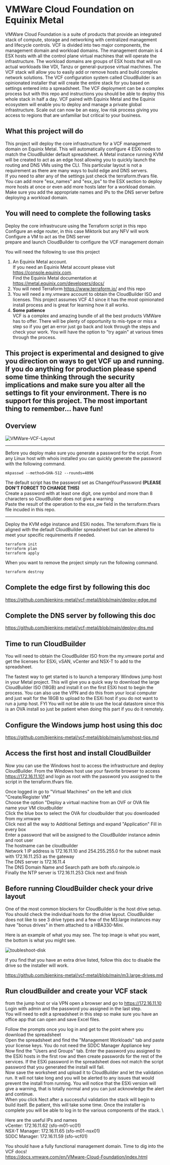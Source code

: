 # VMWare Cloud Foundation on Equinix Metal

VMWare Cloud Foundation is a suite of products that provide an integrated stack of compute, storage and networking with centralized management and lifecycle controls.  VCF is divided into two major components, the management domain and workload domains.  The management domain is 4 ESX hosts with all the control plane virtual machines that will operate the infrastructure.  The workload domains are groups of ESX hosts that will run actual workloads like VDI, Tanzu or general-purpose virtual machines.  The VCF stack will allow you to easily add or remove hosts and build complex network solutions.  The VCF configuration system called CloudBuilder is an opinionated installer that will create the entire stack for you based on settings entered into a spreadsheet.  The VCF deployment can be a complex process but with this repo and instructions you should be able to deploy this whole stack in half a day.  VCF paired with Equinix Metal and the Equinix ecosystem will enable you to deploy and manage a private global infrastructure.  Scale out can now be an easy, low risk process giving you access to regions that are unfamiliar but critical to your business.

## What this project will do
This project will deploy the core infrastructure for a VCF management domain on Equinix Metal.  This will automatically configure 4 ESXi nodes to match the CloudBuilder default spreadsheet.   A Metal instance running KVM will be created to act as an edge host allowing you to quickly launch the routing and DNS VMs using the CLI. This particular layout is not a requirement as there are many ways to build edge and DNS servers. \
If you need to alter any of the settings just check the terraform.tfvars file.  You can add more "esx_names" and "esx_ips" to the ESX section to deploy more hosts at once or even add more hosts later for a workload domain.  Make sure you add the appropriate names and IPs to the DNS server before deploying a workload domain. 

## You will need to complete the following tasks
Deploy the core infrastrucure using the Terraform script in this repo \
Configure an edge router, in this case Miktorik but any NFV will work \
Configure a VM to act as the DNS server \
prepare and launch CloudBuilder to configure the VCF management domain

You will need the following to use this project
1. An Equinix Metal account. \
 If you need an Equinix Metal account please visit https://console.equinix.com. \
 Find the Equinix Metal documentation at https://metal.equinix.com/developers/docs/
2. You will need Terraform https://www.terraform.io/ and this repo
3. You will need a my.vmware account to obtain the CloudBuilder ISO and licenses.  This project assumes VCF 4.1 since it has the most opinionated install process and is great for learning how it all works.
4. **Some patience** \
 VCF is a complex and amazing bundle of all the best products VMWare has to offer.  There will be plenty of opportunity to mis-type or miss a step so if you get an error just go back and look through the steps and check your work.  You will have the option to "try again" at various times through the process.

## This project is experimental and designed to give you direction on ways to get VCF up and running.  If you do anything for production please spend some time thinking through the security implications and make sure you alter all the settings to fit your environment.  There is no support for this project.  The most important thing to remember... have fun!

## Overview

![VMWare-VCF-Layout](https://user-images.githubusercontent.com/74058939/142038048-d46f564d-9e5e-473b-873b-12d7b867210f.png)


---

Before you deploy make sure you generate a password for the script.  From any Linux host with whois installed you can quickly generate the password with the following command.
```shell
mkpasswd --method=SHA-512 --rounds=4096
```
The default script has the password set as ChangeYourPassword **(PLEASE DON'T FORGET TO CHANGE THIS)** \
Create a password with at least one digit, one symbol and more than 8 characters so CloudBuilder does not give a warning  \
Paste the result of the operation to the esx_pw field in the terraform.tfvars file incuded in this repo.

---

Deploy the KVM edge instance and ESXi nodes.  The terraform.tfvars file is aligned with the default CloudBuilder spreadsheet but can be altered to meet your specific requirements if needed.
```shell
terraform init
terraform plan
terraform apply
```
When you want to remove the project simply run the following command.
```shell
terraform destroy
```
## Complete the edge first by following this doc

https://github.com/bjenkins-metal/vcf-metal/blob/main/deploy-edge.md

## Complete the DNS server by following this doc

https://github.com/bjenkins-metal/vcf-metal/blob/main/deploy-dns.md

## Time to run CloudBuilder

You will need to obtain the CloudBuilder ISO from the my.vmware portal and get the licenses for ESXi, vSAN, vCenter and NSX-T to add to the spreadsheet.

The fastest way to get started is to launch a temporary Windows jump host in your Metal project.  This will give you a quick way to download the large CloudBuilder ISO (18GB) and install it on the first ESXi host to begin the process.  You can also use the VPN and do this from your local computer and just wait for the 18GB to upload to the ESXi host if you do not want to run a jump host.  FYI You will not be able to use the local datastore since this is an OVA install so just be patient when doing this part if you do it remotely.

## Configure the Windows jump host using this doc
https://github.com/bjenkins-metal/vcf-metal/blob/main/jumphost-tips.md

## Access the first host and install CloudBuilder

Now you can use the Windows host to access the infrastructure and deploy CloudBuilder.  From the Windows host use your favorite browser to access https://172.16.11.101 and login as root with the password you assigned to the script in the terraform.tfvars file.

Once logged in go to "Virtual Machines" on the left and click "Create/Register VM" \
Choose the option "Deploy a virtual machine from an OVF or OVA file \
name your VM cloudbuilder \
Click the blue box to select the OVA for cloudbuilder that you downloaded from my.vmware \
Click next all the way to Additional Settings and expand "Application"
Fill in every box \
Enter a password that will be assigned to the CloudBuilder instance admin and root user \
The hostname can be cloudbuilder \
Network 1 IP address is 172.16.11.10 and 254.255.255.0 for the subnet mask with 172.16.11.253 as the gateway \
The DNS server is 172.16.11.4 \
The DNS Domain Name and Search path are both sfo.rainpole.io \
Finally the NTP server is 172.16.11.253
Click next and finish

## Before running CloudBuilder check your drive layout

One of the most common blockers for CloudBuilder is the host drive setup.  You should check the individual hosts for the drive layout.  CloudBuilder does not like to see 3 drive types and a few of the M3.large instances may have "bonus drives" in them attached to a HBA330-Mini.

Here is an example of what you may see.  The top image is what you want, the bottom is what you might see.

![toubleshoot-disk](https://user-images.githubusercontent.com/74058939/142466304-bbae8aa0-dea9-4590-80cb-76a1eb03d17a.png)

If you find that you have an extra drive listed, follow this doc to disable the drive so the installer will work.

https://github.com/bjenkins-metal/vcf-metal/blob/main/m3.large-drives.md

## Run cloudBuilder and create your VCF stack
from the jump host or via VPN open a browser and go to https://172.16.11.10 \
Login with admin and the password you assigned in the last step. \
You will need to edit a spreadsheet in this step so make sure you have an office app that can open and save Excel files.

Follow the prompts once you log in and get to the point where you download the spreadsheet \
Open the spreadsheet and find the "Management Workloads" tab and paste your license keys. You do not need the SDDC Manager Appliance key \
Now find the "Users and Groups" tab.  Enter the password you assigned to the ESXi hosts in the first row and then create passwords for the rest of the services.  If the ESXi password in the spreadsheet does not match the script password that you generated the install will fail. \
Now save the worksheet and upload it to CloudBuilder and let the validation run.  It will not take long and you will be alerted to any issues that would prevent the install from running.  You will notice that the ESXi version will give a warning, that is totally normal and you can just acknowledge the alert and continue. \
When you click Nect after a successful validation the stack will begin to build itself.  Be patient, this will take some time.  Once the installer is complete you will be able to log in to the various components of the stack.  \

Here are the useful IPs and names \
vCenter: 172.16.11.62 (sfo-m01-vc01) \
NSX-T Manager: 172.16.11.65 (sfo-m01-nsx01) \
SDDC Manager: 172.16.11.59 (sfo-vcf01)

You should have a fully functional management domain.  Time to dig into the VCF docs! \
https://docs.vmware.com/en/VMware-Cloud-Foundation/index.html





